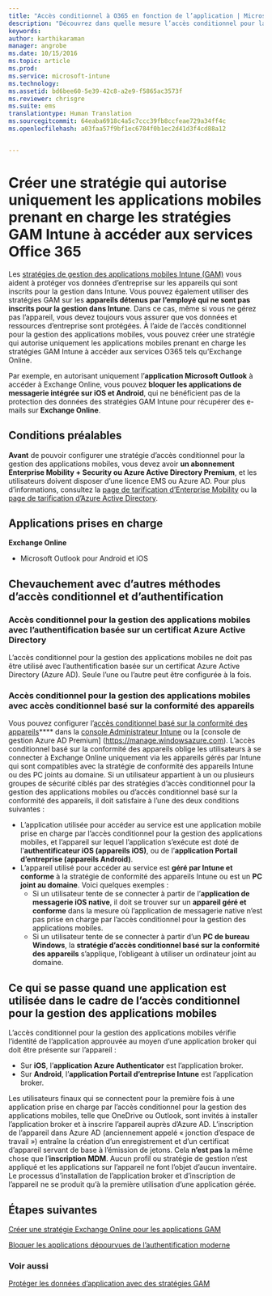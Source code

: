 ```yaml
---
title: "Accès conditionnel à O365 en fonction de l’application | Microsoft Intune"
description: "Découvrez dans quelle mesure l’accès conditionnel pour la gestion des applications mobiles peut aider à contrôler les applications qui ont accès aux services O365."
keywords: 
author: karthikaraman
manager: angrobe
ms.date: 10/15/2016
ms.topic: article
ms.prod: 
ms.service: microsoft-intune
ms.technology: 
ms.assetid: bd6bee60-5e39-42c8-a2e9-f5865ac3573f
ms.reviewer: chrisgre
ms.suite: ems
translationtype: Human Translation
ms.sourcegitcommit: 64eaba6918c4a5c7ccc39fb8ccfeae729a34ff4c
ms.openlocfilehash: a03faa57f9bf1ec6784f0b1ec2d41d3f4cd88a12


---
```


# Créer une stratégie qui autorise uniquement les applications mobiles prenant en charge les stratégies GAM Intune à accéder aux services Office 365
Les [stratégies de gestion des applications mobiles Intune (GAM)](protect-apps-and-data-with-microsoft-intune.md) vous aident à protéger vos données d’entreprise sur les appareils qui sont inscrits pour la gestion dans Intune. Vous pouvez également utiliser des stratégies GAM sur les **appareils détenus par l’employé qui ne sont pas inscrits pour la gestion dans Intune**.  Dans ce cas, même si vous ne gérez pas l’appareil, vous devez toujours vous assurer que vos données et ressources d’entreprise sont protégées. À l’aide de l’accès conditionnel pour la gestion des applications mobiles, vous pouvez créer une stratégie qui autorise uniquement les applications mobiles prenant en charge les stratégies GAM Intune à accéder aux services O365 tels qu’Exchange Online.

Par exemple, en autorisant uniquement l’**application Microsoft Outlook** à accéder à Exchange Online, vous pouvez **bloquer les applications de messagerie intégrée sur iOS et Android**, qui ne bénéficient pas de la protection des données des stratégies GAM Intune pour récupérer des e-mails sur **Exchange Online**.

## Conditions préalables
**Avant** de pouvoir configurer une stratégie d’accès conditionnel pour la gestion des applications mobiles, vous devez avoir **un abonnement Enterprise Mobility + Security ou Azure Active Directory Premium**, et les utilisateurs doivent disposer d’une licence EMS ou Azure AD. Pour plus d’informations, consultez la [page de tarification d’Enterprise Mobility](https://www.microsoft.com/en-us/cloud-platform/enterprise-mobility-pricing) ou la [page de tarification d’Azure Active Directory](https://azure.microsoft.com/en-us/pricing/details/active-directory/).


## Applications prises en charge
**Exchange Online**
* Microsoft Outlook pour Android et iOS

## Chevauchement avec d’autres méthodes d’accès conditionnel et d’authentification
### Accès conditionnel pour la gestion des applications mobiles avec l’authentification basée sur un certificat Azure Active Directory

L’accès conditionnel pour la gestion des applications mobiles ne doit pas être utilisé avec l’authentification basée sur un certificat Azure Active Directory (Azure AD). Seule l’une ou l’autre peut être configurée à la fois.
### Accès conditionnel pour la gestion des applications mobiles avec accès conditionnel basé sur la conformité des appareils  

Vous pouvez configurer l’[accès conditionnel basé sur la conformité des appareils](restrict-access-to-email-and-o365-services-with-microsoft-intune.md)**** dans la [console Administrateur Intune](https://manage.microsoft.com) ou la [console de gestion Azure AD Premium] (https://manage.windowsazure.com). L’accès conditionnel basé sur la conformité des appareils oblige les utilisateurs à se connecter à Exchange Online uniquement via les appareils gérés par Intune qui sont compatibles avec la stratégie de conformité des appareils Intune ou des PC joints au domaine.  Si un utilisateur appartient à un ou plusieurs groupes de sécurité ciblés par des stratégies d’accès conditionnel pour la gestion des applications mobiles ou d’accès conditionnel basé sur la conformité des appareils, il doit satisfaire à l’une des deux conditions suivantes :
* L’application utilisée pour accéder au service est une application mobile prise en charge par l’accès conditionnel pour la gestion des applications mobiles, et l’appareil sur lequel l’application s’exécute est doté de l’**authentificateur iOS (appareils iOS)**, ou de l’**application Portail d’entreprise (appareils Android)**.
* L’appareil utilisé pour accéder au service est **géré par Intune et conforme** à la stratégie de conformité des appareils Intune ou est un **PC joint au domaine**.  Voici quelques exemples :
  * Si un utilisateur tente de se connecter à partir de l’**application de messagerie iOS native**, il doit se trouver sur un **appareil géré et conforme** dans la mesure où l’application de messagerie native n’est pas prise en charge par l’accès conditionnel pour la gestion des applications mobiles.
  * Si un utilisateur tente de se connecter à partir d’un **PC de bureau Windows**, la **stratégie d’accès conditionnel basé sur la conformité des appareils** s’applique, l’obligeant à utiliser un ordinateur joint au domaine.


## Ce qui se passe quand une application est utilisée dans le cadre de l’accès conditionnel pour la gestion des applications mobiles
L’accès conditionnel pour la gestion des applications mobiles vérifie l’identité de l’application approuvée au moyen d’une application broker qui doit être présente sur l’appareil :
*  Sur **iOS**, l’**application Azure Authenticator** est l’application broker.
* Sur **Android**, l’**application Portail d’entreprise Intune** est l’application broker. 

Les utilisateurs finaux qui se connectent pour la première fois à une application prise en charge par l’accès conditionnel pour la gestion des applications mobiles, telle que OneDrive ou Outlook, sont invités à installer l’application broker et à inscrire l’appareil auprès d’Azure AD. L’inscription de l’appareil dans Azure AD (anciennement appelé « jonction d’espace de travail ») entraîne la création d’un enregistrement et d’un certificat d’appareil servant de base à l’émission de jetons.  Cela **n’est pas** la même chose que l’**inscription MDM**. Aucun profil ou stratégie de gestion n’est appliqué et les applications sur l’appareil ne font l’objet d’aucun inventaire.  Le processus d’installation de l’application broker et d’inscription de l’appareil ne se produit qu’à la première utilisation d’une application gérée.


## Étapes suivantes
[Créer une stratégie Exchange Online pour les applications GAM](mam-ca-for-exchange-online.md)

[Bloquer les applications dépourvues de l’authentification moderne](block-apps-with-no-modern-authentication.md)

### Voir aussi

[Protéger les données d’application avec des stratégies GAM](protect-app-data-using-mobile-app-management-policies-with-microsoft-intune.md)



<!--HONumber=Oct16_HO2-->


